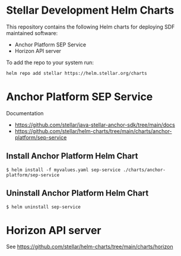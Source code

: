 # Stellar Development Helm Charts

This repository contains the following Helm charts for deploying SDF maintained software:
- Anchor Platform SEP Service
- Horizon API server

To add the repo to your system run:
```
helm repo add stellar https://helm.stellar.org/charts
```

# Anchor Platform SEP Service
Documentation
* https://github.com/stellar/java-stellar-anchor-sdk/tree/main/docs
* https://github.com/stellar/helm-charts/tree/main/charts/anchor-platform/sep-service

## Install Anchor Platform Helm Chart
```
$ helm install -f myvalues.yaml sep-service ./charts/anchor-platform/sep-service
```
## Uninstall Anchor Platform Helm Chart
```
$ helm uninstall sep-service 
```

# Horizon API server

See https://github.com/stellar/helm-charts/tree/main/charts/horizon
